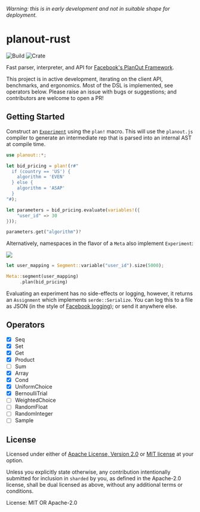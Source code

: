 _Warning: this is in early development and not in suitable shape for deployment._

# planout-rust

![Build](https://github.com/nkconnor/planout-rust/workflows/Rust/badge.svg)
![Crate](https://img.shields.io/badge/crates.io-json_macros%20=%20%220.1.3%22-brightgreen.svg)

Fast parser, interpreter, and API for [Facebook's PlanOut Framework](https://github.com/facebook/planout).

This project is in active development, iterating on the client API, benchmarks, and ergonomics. Most of the
DSL is implemented, see operators below. Please raise an issue with bugs or suggestions; and contributors
are welcome to open a PR!

## Getting Started

Construct an [`Experiment`](http://google.com) using the `plan!` macro. This will use the `planout.js` compiler to generate an intermediate rep that is parsed into an internal AST at compile time.

```rust
use planout::*;

let bid_pricing = plan!(r#"
  if (country == 'US') {
    algorithm = 'EVEN'
  } else {
    algorithm = 'ASAP'
  }
"#);

let parameters = bid_pricing.evaluate(variables!({
    "user_id" => 30
}));

parameters.get("algorithm")?
```

Alternatively, namespaces in the flavor of a `Meta` also implement `Experiment`:

![](http://facebook.github.io/planout/static/namespace_diagram.png)

```rust
let user_mapping = Segment::variable("user_id").size(5000);

Meta::segment(user_mapping)
     .plan(bid_pricing)
```

Evaluating an experiment has no side-effects or logging,
however, it returns an `Assignment` which implements `serde::Serialize`. You can log this to a file as JSON (in the
style of [Facebook logging](http://facebook.github.io/planout/docs/logging.html));
or send it anywhere else.

## Operators

- [x] Seq
- [x] Set
- [x] Get
- [x] Product
- [ ] Sum
- [x] Array
- [x] Cond
- [x] UniformChoice
- [x] BernoulliTrial
- [ ] WeightedChoice
- [ ] RandomFloat
- [ ] RandomInteger
- [ ] Sample

## License

Licensed under either of <a href="LICENSE-APACHE">Apache License, Version
2.0</a> or <a href="LICENSE-MIT">MIT license</a> at your option.

Unless you explicitly state otherwise, any contribution intentionally submitted
for inclusion in `sharded` by you, as defined in the Apache-2.0 license, shall be
dual licensed as above, without any additional terms or conditions.

License: MIT OR Apache-2.0
